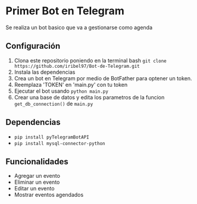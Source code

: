 # Primer Bot en Telegram

Se realiza un bot basico que va a gestionarse como agenda

## Configuración
1. Clona este repositorio poniendo en la terminal bash `git clone https://github.com/iribel97/Bot-de-Telegram.git`
2. Instala las dependencias 
3. Crea un bot en Telegram por medio de BotFather para optener un token.
4. Reemplaza 'TOKEN' en 'main.py' con tu token
5. Ejecutar el bot usando `python main.py`
6. Crear una base de datos y edita los parametros de la funcion `get_db_connection()` de `main.py`


## Dependencias
* `pip install pyTelegramBotAPI`
* `pip install mysql-connector-python`

## Funcionalidades
- Agregar un evento
- Eliminar un evento
- Editar un evento
- Mostrar eventos agendados